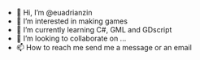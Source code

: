 - 👋 Hi, I’m @euadrianzin
- 👀 I’m interested in making games
- 🌱 I’m currently learning C#, GML and GDscript
- 💞️ I’m looking to collaborate on ...
- 📫 How to reach me send me a message or an email

<!---
euadrianzin/euadrianzin is a ✨ special ✨ repository because its `README.md` (this file) appears on your GitHub profile.
You can click the Preview link to take a look at your changes.
--->
